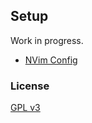## Setup

Work in progress.
- [NVim Config](https://github.com/m1ten/config/blob/main/nvim/)

### License

[GPL v3](https://github.com/m1ten/config/blob/main/LICENSE)
